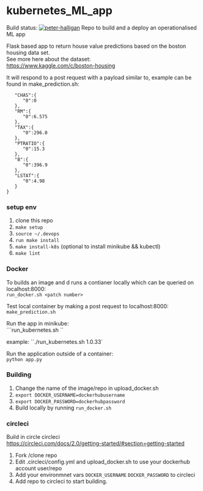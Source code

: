 # kubernetes_ML_app
Build status:
[![peter-halligan](https://circleci.com/gh/peter-halligan/kubernetes_ML_app.svg?style=svg)](https://app.circleci.com/pipelines/github/peter-halligan/kubernetes_ML_app)
Repo to build and a deploy an operationalised ML app

Flask based app to return house value predictions based on the boston housing data set.  
See more here about the dataset:  
https://www.kaggle.com/c/boston-housing


It will respond to a post request with a payload similar to, example can be found in make_prediction.sh:
```{  
   "CHAS":{  
      "0":0
   },
   "RM":{  
      "0":6.575
   },
   "TAX":{  
      "0":296.0
   },
   "PTRATIO":{  
      "0":15.3
   },
   "B":{  
      "0":396.9
   },
   "LSTAT":{  
      "0":4.98
   }
}
```

### setup env

1. clone this repo
2. `make setup`  
3. `source ~/.devops`
4. `run make install`
5. `make install-k8s` (optional to install minikube && kubectl)
6. `make lint`



### Docker 
To builds an image and d runs a contianer locally which can be queried on localhost:8000:  
```run_docker.sh <patch number> ``` 

Test local container by making a post request to localhost:8000:  
```make_prediction.sh```

Run the app in minikube:  
```run_kubernetes.sh <version number>``

example: ``./run_kubernetes.sh 1.0.33`

Run the application outside of a container:  
```python app.py```

### Building 

1. Change the name of the image/repo in upload_docker.sh
2. `export DOCKER_USERNAME=dockerhubusername`
3. `export DOCKER_PASSWORD=dockerhubpassword`
4. Build locally by running `run_docker.sh`



### circleci
Build in circle circleci  
https://circleci.com/docs/2.0/getting-started/#section=getting-started

1. Fork /clone repo  
2. Edit .circleci/config.yml and upload_docker.sh to use your dockerhub account user/repo  
3. Add your environmnet vars `DOCKER_USERNAME` `DOCKER_PASSWORD` to circleci  
4. Add repo to circleci to start building. 



